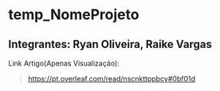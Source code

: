 # temp_NomeProjeto

## Integrantes: Ryan Oliveira, Raike Vargas

Link Artigo(Apenas Visualização):
> https://pt.overleaf.com/read/nscnkttppbcy#0bf01d
